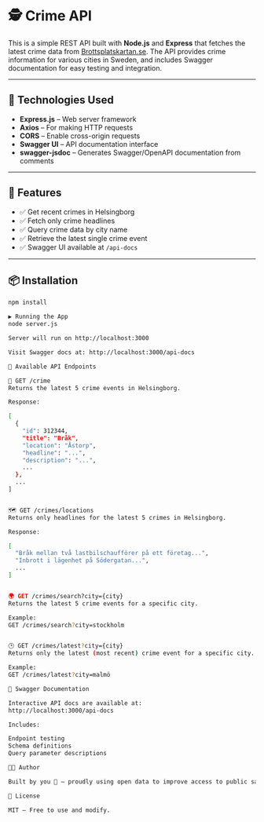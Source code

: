 # 🕵️ Crime API

This is a simple REST API built with **Node.js** and **Express** that fetches the latest crime data from [Brottsplatskartan.se](https://brottsplatskartan.se). The API provides crime information for various cities in Sweden, and includes Swagger documentation for easy testing and integration.

---

## 🚀 Technologies Used

- **Express.js** – Web server framework
- **Axios** – For making HTTP requests
- **CORS** – Enable cross-origin requests
- **Swagger UI** – API documentation interface
- **swagger-jsdoc** – Generates Swagger/OpenAPI documentation from comments

---

## 📂 Features

- ✅ Get recent crimes in Helsingborg
- ✅ Fetch only crime headlines
- ✅ Query crime data by city name
- ✅ Retrieve the latest single crime event
- ✅ Swagger UI available at `/api-docs`

---

## 📦 Installation

```bash
npm install

▶️ Running the App
node server.js

Server will run on http://localhost:3000

Visit Swagger docs at: http://localhost:3000/api-docs

🔧 Available API Endpoints

📌 GET /crime
Returns the latest 5 crime events in Helsingborg.

Response:

[
  {
    "id": 312344,
    "title": "Bråk",
    "location": "Åstorp",
    "headline": "...",
    "description": "...",
    ...
  },
  ...
]


🗺️ GET /crimes/locations
Returns only headlines for the latest 5 crimes in Helsingborg.

Response:

[
  "Bråk mellan två lastbilschaufförer på ett företag...",
  "Inbrott i lägenhet på Södergatan...",
  ...
]


🌍 GET /crimes/search?city={city}
Returns the latest 5 crime events for a specific city.

Example:
GET /crimes/search?city=stockholm


🕒 GET /crimes/latest?city={city}
Returns only the latest (most recent) crime event for a specific city.

Example:
GET /crimes/latest?city=malmö

📘 Swagger Documentation

Interactive API docs are available at:
http://localhost:3000/api-docs

Includes:

Endpoint testing
Schema definitions
Query parameter descriptions

🧑‍💻 Author

Built by you 🚀 — proudly using open data to improve access to public safety info.

📜 License

MIT – Free to use and modify.







